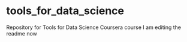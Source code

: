 # tools_for_data_science
Repository for Tools for Data Science Coursera course
I am editing the readme now
